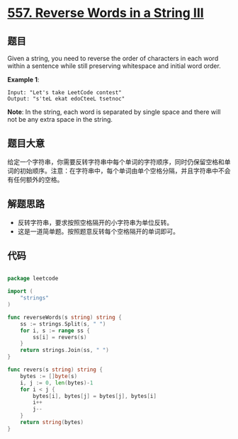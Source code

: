 # [557. Reverse Words in a String III](https://leetcode.com/problems/reverse-words-in-a-string-iii/)


## 题目

Given a string, you need to reverse the order of characters in each word within a sentence while still preserving whitespace and initial word order.

**Example 1**:

    Input: "Let's take LeetCode contest"
    Output: "s'teL ekat edoCteeL tsetnoc"

**Note**: In the string, each word is separated by single space and there will not be any extra space in the string.


## 题目大意

给定一个字符串，你需要反转字符串中每个单词的字符顺序，同时仍保留空格和单词的初始顺序。注意：在字符串中，每个单词由单个空格分隔，并且字符串中不会有任何额外的空格。


## 解题思路


- 反转字符串，要求按照空格隔开的小字符串为单位反转。
- 这是一道简单题。按照题意反转每个空格隔开的单词即可。


## 代码

```go

package leetcode

import (
	"strings"
)

func reverseWords(s string) string {
	ss := strings.Split(s, " ")
	for i, s := range ss {
		ss[i] = revers(s)
	}
	return strings.Join(ss, " ")
}

func revers(s string) string {
	bytes := []byte(s)
	i, j := 0, len(bytes)-1
	for i < j {
		bytes[i], bytes[j] = bytes[j], bytes[i]
		i++
		j--
	}
	return string(bytes)
}

```